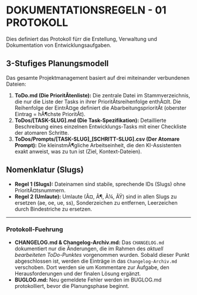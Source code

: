 # DOKUMENTATIONSREGELN - 01 PROTOKOLL

Dies definiert das Protokoll fürr die Erstellung, Verwaltung und Dokumentation von Entwicklungsaufgaben.

## 3-Stufiges Planungsmodell

Das gesamte Projektmanagement basiert auf drei miteinander verbundenen Dateien:

1.  **ToDo.md (Die PrioritÃtenliste):** Die zentrale Datei im Stammverzeichnis, die nur die Liste der Tasks in ihrer PrioritÃtsreihenfolge enthÃ¤lt. Die Reihenfolge der EintrÃ¤ge definiert die AbarbeitungsprioritÃt (oberster Eintrag = hÃ¶chste PrioritÃt).
2.  **ToDos/[TASK-SLUG].md (Die Task-Spezifikation):** Detaillierte Beschreibung eines einzelnen Entwicklungs-Tasks mit einer Checkliste der atomaren Schritte.
3.  **ToDos/Prompts/[TASK-SLUG]_[SCHRITT-SLUG].csv (Der Atomare Prompt):** Die kleinstmÃ¶gliche Arbeitseinheit, die den KI-Assistenten exakt anweist, was zu tun ist (Ziel, Kontext-Dateien).

## Nomenklatur (Slugs)

* **Regel 1 (Slugs):** Dateinamen sind stabile, sprechende IDs (Slugs) ohne PrioritÃ¤tsnummern.
* **Regel 2 (Umlaute):** Umlaute (Ã¤, Ã¶, Ã¼, ÃŸ) sind in allen Slugs zu ersetzen (ae, oe, ue, ss), Sonderzeichen zu entfernen, Leerzeichen durch Bindestriche zu ersetzen.

---
### Protokoll-Fuehrung
* **CHANGELOG.md & Changelog-Archiv.md:** Das `CHANGELOG.md` dokumentiert nur die Änderungen, die im Rahmen des *aktuell bearbeiteten ToDo-Punktes* vorgenommen wurden. Sobald dieser Punkt abgeschlossen ist, werden die Einträge in das `Changelog-Archiv.md` verschoben. Dort werden sie um Kommentare zur Aufgabe, den Herausforderungen und der finalen Lösung ergänzt.
* **BUGLOG.md:** Neu gemeldete Fehler werden im BUGLOG.md protokolliert, bevor die Planungsphase beginnt.